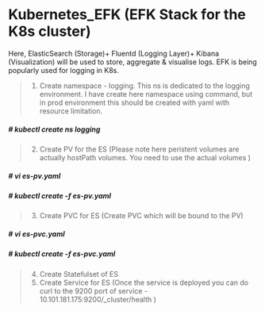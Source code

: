 # Kubernetes_EFK (EFK Stack for the K8s cluster)
Here, ElasticSearch (Storage)+ Fluentd (Logging Layer)+ Kibana (Visualization) will be used to store, aggregate & visualise logs.
EFK is being popularly used for logging in K8s. 

> 1) Create namespace - logging. 
This ns is dedicated to the logging environment. I have create here namespace using command, but in prod environment this should be created with yaml with resource limitation.
##### # kubectl create ns logging

> 2) Create PV for the ES (Please note here peristent volumes are actually hostPath volumes. You need to use the actual volumes ) 
##### # vi es-pv.yaml 
##### # kubectl create -f es-pv.yaml 

> 3) Create PVC for ES (Create PVC which will be bound to the PV)
##### # vi es-pvc.yaml 
##### # kubectl create -f es-pvc.yaml 

> 4) Create Statefulset of ES   
> 5) Create Service for ES (Once the service is deployed you can do curl to the 9200 port of service - 10.101.181.175:9200/_cluster/health )


